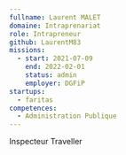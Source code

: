 ```yaml
---
fullname: Laurent MALET
domaine: Intraprenariat
role: Intrapreneur
github: LaurentM83
missions:
  - start: 2021-07-09
    end: 2022-02-01
    status: admin
    employer: DGFiP
startups:
  - faritas
competences:
  - Administration Publique
---
```

Inspecteur Traveller